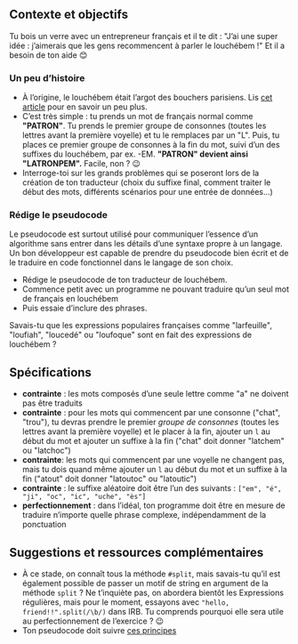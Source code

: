## Contexte et objectifs

Tu bois un verre avec un entrepreneur français et il te dit : "J’ai une super idée : j’aimerais que les gens recommencent à parler le louchébem !" Et il a besoin de ton aide 😊

### Un peu d’histoire

- À l’origine, le louchébem était l’argot des bouchers parisiens. Lis [cet article](https://fr.wikipedia.org/wiki/Largonji_et_loucherbem) pour en savoir un peu plus.
- C’est très simple : tu prends un mot de français normal comme **"PATRON"**. Tu prends le premier groupe de consonnes (toutes les lettres avant la première voyelle) et tu le remplaces par un "L". Puis, tu places ce premier groupe de consonnes à la fin du mot, suivi d’un des suffixes du louchébem, par ex. -EM. **"PATRON" devient ainsi "LATRONPEM".** Facile, non ? 😉
- Interroge-toi sur les grands problèmes qui se poseront lors de la création de ton traducteur (choix du suffixe final, comment traiter le début des mots, différents scénarios pour une entrée de données…)

### Rédige le pseudocode

Le pseudocode est surtout utilisé pour communiquer l’essence d’un algorithme sans entrer dans les détails d’une syntaxe propre à un langage. Un bon développeur est capable de prendre du pseudocode bien écrit et de le traduire en code fonctionnel dans le langage de son choix.

- Rédige le pseudocode de ton traducteur de louchébem.
- Commence petit avec un programme ne pouvant traduire qu’un seul mot de français en louchébem
- Puis essaie d’inclure des phrases.

Savais-tu que les expressions populaires françaises comme "larfeuille", "loufiah", "loucedé" ou "loufoque" sont en fait des expressions de louchébem ?

## Spécifications

- **contrainte** : les mots composés d’une seule lettre comme "a" ne doivent pas être traduits
- **contrainte** : pour les mots qui commencent par une consonne ("chat", "trou"), tu devras prendre le premier *groupe de consonnes* (toutes les lettres avant la première voyelle) et le placer à la fin, ajouter un `l` au début du mot et ajouter un suffixe à la fin ("chat" doit donner "latchem" ou "latchoc")
- **contrainte**: les mots qui commencent par une voyelle ne changent pas, mais tu dois quand même ajouter un `l` au début du mot et un suffixe à la fin ("atout" doit donner "latoutoc" ou "latoutic")
- **contrainte** : le suffixe aléatoire doit être l’un des suivants : `["em", "é", "ji", "oc", "ic", "uche", "ès"]`
- **perfectionnement** : dans l’idéal, ton programme doit être en mesure de traduire n’importe quelle phrase complexe, indépendamment de la ponctuation

## Suggestions et ressources complémentaires

- À ce stade, on connaît tous la méthode `#split`, mais savais-tu qu’il est également possible de passer un motif de string en argument de la méthode `split` ? Ne t’inquiète pas, on abordera bientôt les Expressions régulières, mais pour le moment, essayons avec `"hello, friend!!".split(/\b/)` dans IRB. Tu comprends pourquoi elle sera utile au perfectionnement de l’exercice ? 😉
- Ton pseudocode doit suivre [ces principes](http://www.cs.cornell.edu/courses/cs211/2000fa/materials/using_pseudo_code.htm)

